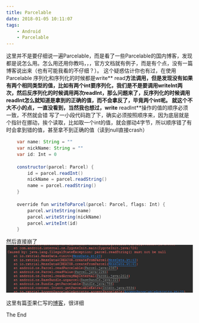 ```yaml
---
title: Parcelable
date: 2018-01-05 10:11:07
tags:
    - Android 
    - Parcelable
---
```

这里并不是要仔细说一遍Parcelable，而是看了一些Parcelable的国内博客，发现都是说怎么用。怎么用还用你教吗，，，官方文档就有例子，而是有个点，没有一篇博客说出来（也有可能我看的不仔细？）。
这个疑惑估计你也有过，在使用Parcelable 序列化和序列化的时候都是write** read**方法调用，但是发现没有如果有两个相同类型的值，比如有两个int要序列化，我们是不是要调用writeInt两次，然后反序列化的时候调用两次readInt，那么问题来了，反序列化的时候调用readInt怎么就知道是拿到的正确的值，而不会拿反了，毕竟两个int呢。
就这个不大不小的点，一直没看到，当然我也想过，write** readInt**操作的值的顺序必须一致，不然就会错
写了一小段代码跑了下，确实必须按照顺序来，因为底层就是个指针在挪动，挨个读取，比如取一个int的值，就会挪动4字节，所以顺序错了有时会拿到错的值，甚至拿不到正确的值（读到null直接crash）

```java
    var name: String = ""
    var nickName: String = ""
    var id: Int = 0

    constructor(parcel: Parcel) {
        id = parcel.readInt()
        nickName = parcel.readString()
        name = parcel.readString()
    }

    override fun writeToParcel(parcel: Parcel, flags: Int) {
        parcel.writeString(name)
        parcel.writeString(nickName)
        parcel.writeInt(id)
    }
```
然后直接崩了
![](https://raw.githubusercontent.com/HirayClay/draft/master/ParcelableCrash.png)

这里有篇歪果仁写的[博客](https://www.sitepoint.com/transfer-data-between-activities-with-android-parcelable/)，很详细

The End